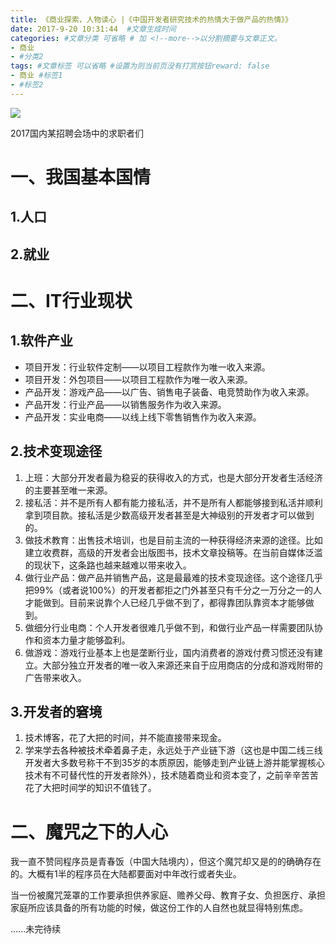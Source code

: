 ```yaml
---
title: 《商业探索，人物读心 |《中国开发者研究技术的热情大于做产品的热情》》
date: 2017-9-20 10:31:44  #文章生成时间
categories: #文章分类 可省略 # 加 <!--more-->以分割摘要与文章正文。
- 商业
- #分类2
tags: #文章标签 可以省略 #设置为则当前页没有打赏按钮reward: false
- 商业 #标签1
- #标签2
---
```

![](https://i.imgur.com/nk4Mev2.jpg)

2017国内某招聘会场中的求职者们

<!--more-->

# 一、我国基本国情 #
## 1.人口 ##

## 2.就业 ##


# 二、IT行业现状 #
## 1.软件产业 ##
 - 项目开发：行业软件定制——以项目工程款作为唯一收入来源。
 - 项目开发：外包项目——以项目工程款作为唯一收入来源。
 - 产品开发：游戏产品——以广告、销售电子装备、电竞赞助作为收入来源。
 - 产品开发：行业产品——以销售服务作为收入来源。
 - 产品开发：实业电商——以线上线下零售销售作为收入来源。 

## 2.技术变现途径 ##
1. 上班：大部分开发者最为稳妥的获得收入的方式，也是大部分开发者生活经济的主要甚至唯一来源。
2. 接私活：并不是所有人都有能力接私活，并不是所有人都能够接到私活并顺利拿到项目款。接私活是少数高级开发者甚至是大神级别的开发者才可以做到的。
3. 做技术教育：出售技术培训，也是目前主流的一种获得经济来源的途径。比如建立收费群，高级的开发者会出版图书，技术文章投稿等。在当前自媒体泛滥的现状下，这条路也越来越难以带来收入。
4. 做行业产品：做产品并销售产品，这是最最难的技术变现途径。这个途径几乎把99%（或者说100%）的开发者都拒之门外甚至只有千分之一万分之一的人才能做到。目前来说靠个人已经几乎做不到了，都得靠团队靠资本才能够做到。
5. 做细分行业电商：个人开发者很难几乎做不到，和做行业产品一样需要团队协作和资本力量才能够盈利。
6. 做游戏：游戏行业基本上也是垄断行业，国内消费者的游戏付费习惯还没有建立。大部分独立开发者的唯一收入来源还来自于应用商店的分成和游戏附带的广告带来收入。

## 3.开发者的窘境 ##
1. 技术博客，花了大把的时间，并不能直接带来现金。
2. 学来学去各种被技术牵着鼻子走，永远处于产业链下游（这也是中国二线三线开发者大多数号称干不到35岁的本质原因，能够走到产业链上游并能掌握核心技术有不可替代性的开发者除外），技术随着商业和资本变了，之前辛辛苦苦花了大把时间学的知识不值钱了。

# 二、魔咒之下的人心 #
我一直不赞同程序员是青春饭（中国大陆境内），但这个魔咒却又是的的确确存在的。大概有1半的程序员在大陆都要面对中年改行或者失业。

当一份被魔咒笼罩的工作要承担供养家庭、赡养父母、教育子女、负担医疗、承担家庭所应该具备的所有功能的时候，做这份工作的人自然也就显得特别焦虑。



......未完待续









